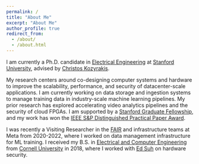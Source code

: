 ```yaml
---
permalink: /
title: "About Me"
excerpt: "About Me"
author_profile: true
redirect_from: 
  - /about/
  - /about.html
---
```


I am currently a Ph.D. candidate in [Electrical Engineering](https://ee.stanford.edu) at [Stanford University](https://www.stanford.edu), advised by [Christos Kozyrakis](https://web.stanford.edu/~kozyraki/).

My research centers around co-designing computer systems and hardware to improve the scalability, performance, and security of datacenter-scale applications.
I am currently working on data storage and ingestion systems to manage training data in industry-scale machine learning pipelines.
My prior research has explored accelerating video analytics pipelines and the security of cloud FPGAs.
I am supported by a [Stanford Graduate Fellowship](https://vpge.stanford.edu/fellowships-funding/sgf/details), and my work has won the [IEEE S&P Distinguished Practical Paper Award](https://www.ieee-security.org/TC/SP2018/awards.html).

I was recently a Visiting Researcher in the [FAIR](https://ai.facebook.com) and infrastructure teams at Meta from 2020-2022, where I worked on data management infrastructure for ML training.
I received my B.S. in [Electrical and Computer Engineering](https://www.ece.cornell.edu/ece) from [Cornell University](https://www.cornell.edu) in 2018, where I worked with [Ed Suh](https://tsg.ece.cornell.edu/people/g-edward-suh/) on hardware security.
